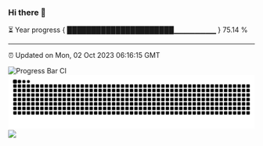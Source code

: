 ### Hi there 👋

⏳ Year progress { ██████████████████████▁▁▁▁▁▁▁▁ } 75.14 %

---

⏰ Updated on Mon, 02 Oct 2023 06:16:15 GMT

![Progress Bar CI](https://github.com/liununu/liununu/workflows/Progress%20Bar%20CI/badge.svg)![](https://raw.githubusercontent.com/L1cardo/L1cardo/main/assets/github-contribution-grid-snake.svg)![](https://raw.githubusercontent.com/seesaws/seesaws/main/assets/github-contribution-grid-snake.svg)
